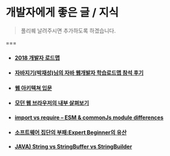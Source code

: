 # 개발자에게 좋은 글 / 지식

> 풀리퀘 날려주시면 추가하도록 하겠습니다.

===

- #### [2018 개발자 로드맵](https://github.com/devJang/developer-roadmap)

- #### [자바지기(박재성)님의 자바 웹개발자 학습로드맵 참석 후기](https://jojoldu.tistory.com/46)

- #### [웹 아키텍쳐 입문](https://rhostem.github.io/posts/2018-07-22-web-architecture-101/)

- #### [모던 웹 브라우저의 내부 살펴보기](https://medium.com/@euncho/%EB%AA%A8%EB%8D%98-%EC%9B%B9-%EB%B8%8C%EB%9D%BC%EC%9A%B0%EC%A0%80%EC%9D%98-%EB%82%B4%EB%B6%80-%EC%82%B4%ED%8E%B4%EB%B3%B4%EA%B8%B0-part-1-8650c5900974)

- #### [import vs require – ESM & commonJs module differences](http://voidcanvas.com/import-vs-require/)

- #### [소프트웨어 집단의 부패:Expert Beginner의 유산](https://medium.com/@jwyeom63/%EC%86%8C%ED%94%84%ED%8A%B8%EC%9B%A8%EC%96%B4-%EC%A7%91%EB%8B%A8%EC%9D%98-%EB%B6%80%ED%8C%A8-expert-beginner%EC%9D%98-%EC%9C%A0%EC%82%B0-9d226b6ebde2)

- #### [JAVA) String vs StringBuffer vs StringBuilder](http://effectivesquid.tistory.com/entry/String-vs-StringBuffer-vs-StringBuilder)
